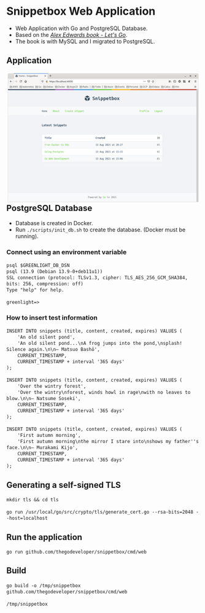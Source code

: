 # Snippetbox Web Application

- Web Application with Go and PostgreSQL Database. 
- Based on the *[Alex Edwards book - Let's Go](https://lets-go.alexedwards.net/)*.
- The book is with MySQL and I migrated to PostgreSQL.

## Application

<img src="img/snippetbox.png" alt="Snippetbox" style="float: left; margin-right: 10px;" />

## PostgreSQL Database

- Database is created in Docker.
- Run `./scripts/init_db.sh` to create the database. (Docker must be running).

### Connect using an environment variable

```
psql $GREENLIGHT_DB_DSN
psql (13.9 (Debian 13.9-0+deb11u1))
SSL connection (protocol: TLSv1.3, cipher: TLS_AES_256_GCM_SHA384, bits: 256, compression: off)
Type "help" for help.

greenlight=>
```

### How to insert test information

```
INSERT INTO snippets (title, content, created, expires) VALUES (
    'An old silent pond',
    'An old silent pond...\nA frog jumps into the pond,\nsplash! Silence again.\n\n– Matsuo Bashō',
    CURRENT_TIMESTAMP,
    CURRENT_TIMESTAMP + interval '365 days'
);

INSERT INTO snippets (title, content, created, expires) VALUES (
    'Over the wintry forest',
    'Over the wintry\nforest, winds howl in rage\nwith no leaves to blow.\n\n– Natsume Soseki',
    CURRENT_TIMESTAMP,
    CURRENT_TIMESTAMP + interval '365 days'
);

INSERT INTO snippets (title, content, created, expires) VALUES (
    'First autumn morning',
    'First autumn morning\nthe mirror I stare into\nshows my father''s face.\n\n– Murakami Kijo',
    CURRENT_TIMESTAMP,
    CURRENT_TIMESTAMP + interval '365 days'
);
```

## Generating a self-signed TLS

```
mkdir tls && cd tls

go run /usr/local/go/src/crypto/tls/generate_cert.go --rsa-bits=2048 --host=localhost
```

## Run the application

```
go run github.com/thegodeveloper/snippetbox/cmd/web
```

## Build

```
go build -o /tmp/snippetbox github.com/thegodeveloper/snippetbox/cmd/web

/tmp/snippetbox
```
